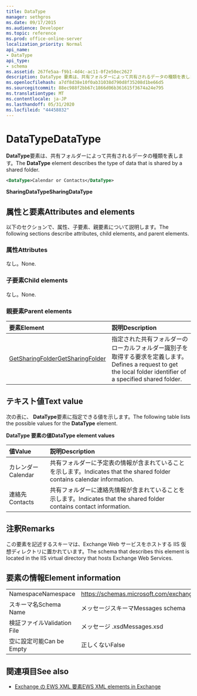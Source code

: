 ```yaml
---
title: DataType
manager: sethgros
ms.date: 09/17/2015
ms.audience: Developer
ms.topic: reference
ms.prod: office-online-server
localization_priority: Normal
api_name:
- DataType
api_type:
- schema
ms.assetid: 267fe5aa-f9b1-4d4c-ac11-0f2e50ec2627
description: DataType 要素は、共有フォルダーによって共有されるデータの種類を表します。
ms.openlocfilehash: a7df8d38e10f0ab31038d790d8f35208d1be66d5
ms.sourcegitcommit: 88ec988f2bb67c1866d06b361615f3674a24e795
ms.translationtype: MT
ms.contentlocale: ja-JP
ms.lasthandoff: 05/31/2020
ms.locfileid: "44458832"
---
```

# <a name="datatype"></a><span data-ttu-id="1a8d8-103">DataType</span><span class="sxs-lookup"><span data-stu-id="1a8d8-103">DataType</span></span>

<span data-ttu-id="1a8d8-104">**DataType**要素は、共有フォルダーによって共有されるデータの種類を表します。</span><span class="sxs-lookup"><span data-stu-id="1a8d8-104">The **DataType** element describes the type of data that is shared by a shared folder.</span></span> 
  
```xml
<DataType>Calendar or Contacts</DataType>
```

<span data-ttu-id="1a8d8-105">**SharingDataType**</span><span class="sxs-lookup"><span data-stu-id="1a8d8-105">**SharingDataType**</span></span>

## <a name="attributes-and-elements"></a><span data-ttu-id="1a8d8-106">属性と要素</span><span class="sxs-lookup"><span data-stu-id="1a8d8-106">Attributes and elements</span></span>

<span data-ttu-id="1a8d8-107">以下のセクションで、属性、子要素、親要素について説明します。</span><span class="sxs-lookup"><span data-stu-id="1a8d8-107">The following sections describe attributes, child elements, and parent elements.</span></span>
  
### <a name="attributes"></a><span data-ttu-id="1a8d8-108">属性</span><span class="sxs-lookup"><span data-stu-id="1a8d8-108">Attributes</span></span>

<span data-ttu-id="1a8d8-109">なし。</span><span class="sxs-lookup"><span data-stu-id="1a8d8-109">None.</span></span>
  
### <a name="child-elements"></a><span data-ttu-id="1a8d8-110">子要素</span><span class="sxs-lookup"><span data-stu-id="1a8d8-110">Child elements</span></span>

<span data-ttu-id="1a8d8-111">なし。</span><span class="sxs-lookup"><span data-stu-id="1a8d8-111">None.</span></span>
  
### <a name="parent-elements"></a><span data-ttu-id="1a8d8-112">親要素</span><span class="sxs-lookup"><span data-stu-id="1a8d8-112">Parent elements</span></span>

|<span data-ttu-id="1a8d8-113">**要素**</span><span class="sxs-lookup"><span data-stu-id="1a8d8-113">**Element**</span></span>|<span data-ttu-id="1a8d8-114">**説明**</span><span class="sxs-lookup"><span data-stu-id="1a8d8-114">**Description**</span></span>|
|:-----|:-----|
|[<span data-ttu-id="1a8d8-115">GetSharingFolder</span><span class="sxs-lookup"><span data-stu-id="1a8d8-115">GetSharingFolder</span></span>](getsharingfolder.md) <br/> |<span data-ttu-id="1a8d8-116">指定された共有フォルダーのローカルフォルダー識別子を取得する要求を定義します。</span><span class="sxs-lookup"><span data-stu-id="1a8d8-116">Defines a request to get the local folder identifier of a specified shared folder.</span></span>  <br/> |
   
## <a name="text-value"></a><span data-ttu-id="1a8d8-117">テキスト値</span><span class="sxs-lookup"><span data-stu-id="1a8d8-117">Text value</span></span>

<span data-ttu-id="1a8d8-118">次の表に、 **DataType**要素に指定できる値を示します。</span><span class="sxs-lookup"><span data-stu-id="1a8d8-118">The following table lists the possible values for the **DataType** element.</span></span> 
  
<span data-ttu-id="1a8d8-119">**DataType 要素の値**</span><span class="sxs-lookup"><span data-stu-id="1a8d8-119">**DataType element values**</span></span>

|<span data-ttu-id="1a8d8-120">**値**</span><span class="sxs-lookup"><span data-stu-id="1a8d8-120">**Value**</span></span>|<span data-ttu-id="1a8d8-121">**説明**</span><span class="sxs-lookup"><span data-stu-id="1a8d8-121">**Description**</span></span>|
|:-----|:-----|
|<span data-ttu-id="1a8d8-122">カレンダー</span><span class="sxs-lookup"><span data-stu-id="1a8d8-122">Calendar</span></span>  <br/> |<span data-ttu-id="1a8d8-123">共有フォルダーに予定表の情報が含まれていることを示します。</span><span class="sxs-lookup"><span data-stu-id="1a8d8-123">Indicates that the shared folder contains calendar information.</span></span>  <br/> |
|<span data-ttu-id="1a8d8-124">連絡先</span><span class="sxs-lookup"><span data-stu-id="1a8d8-124">Contacts</span></span>  <br/> |<span data-ttu-id="1a8d8-125">共有フォルダーに連絡先情報が含まれていることを示します。</span><span class="sxs-lookup"><span data-stu-id="1a8d8-125">Indicates that the shared folder contains contact information.</span></span>  <br/> |
   
## <a name="remarks"></a><span data-ttu-id="1a8d8-126">注釈</span><span class="sxs-lookup"><span data-stu-id="1a8d8-126">Remarks</span></span>

<span data-ttu-id="1a8d8-127">この要素を記述するスキーマは、Exchange Web サービスをホストする IIS 仮想ディレクトリに置かれています。</span><span class="sxs-lookup"><span data-stu-id="1a8d8-127">The schema that describes this element is located in the IIS virtual directory that hosts Exchange Web Services.</span></span>
  
## <a name="element-information"></a><span data-ttu-id="1a8d8-128">要素の情報</span><span class="sxs-lookup"><span data-stu-id="1a8d8-128">Element information</span></span>

|||
|:-----|:-----|
|<span data-ttu-id="1a8d8-129">Namespace</span><span class="sxs-lookup"><span data-stu-id="1a8d8-129">Namespace</span></span>  <br/> |https://schemas.microsoft.com/exchange/services/2006/messages  <br/> |
|<span data-ttu-id="1a8d8-130">スキーマ名</span><span class="sxs-lookup"><span data-stu-id="1a8d8-130">Schema Name</span></span>  <br/> |<span data-ttu-id="1a8d8-131">メッセージスキーマ</span><span class="sxs-lookup"><span data-stu-id="1a8d8-131">Messages schema</span></span>  <br/> |
|<span data-ttu-id="1a8d8-132">検証ファイル</span><span class="sxs-lookup"><span data-stu-id="1a8d8-132">Validation File</span></span>  <br/> |<span data-ttu-id="1a8d8-133">メッセージ .xsd</span><span class="sxs-lookup"><span data-stu-id="1a8d8-133">Messages.xsd</span></span>  <br/> |
|<span data-ttu-id="1a8d8-134">空に設定可能</span><span class="sxs-lookup"><span data-stu-id="1a8d8-134">Can be Empty</span></span>  <br/> |<span data-ttu-id="1a8d8-135">正しくない</span><span class="sxs-lookup"><span data-stu-id="1a8d8-135">False</span></span>  <br/> |
   
## <a name="see-also"></a><span data-ttu-id="1a8d8-136">関連項目</span><span class="sxs-lookup"><span data-stu-id="1a8d8-136">See also</span></span>

- [<span data-ttu-id="1a8d8-137">Exchange の EWS XML 要素</span><span class="sxs-lookup"><span data-stu-id="1a8d8-137">EWS XML elements in Exchange</span></span>](ews-xml-elements-in-exchange.md)

